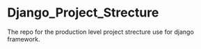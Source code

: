 # Django_Project_Strecture
The repo for  the production level project strecture use for django framework.
